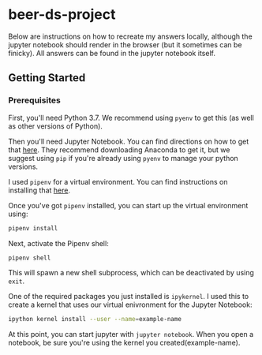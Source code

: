 # beer-ds-project

Below are instructions on how to recreate my answers locally, although the jupyter notebook should render in the browser (but it sometimes can be finicky).  All answers can be found in the jupyter notebook itself. 



## Getting Started

### Prerequisites

First, you'll need Python 3.7. We recommend using `pyenv` to get this (as well as other versions of Python).

Then you'll need Jupyter Notebook. You can find directions on how to get that [here](https://jupyter.org/install). They recommend downloading Anaconda to get it, but we suggest using `pip` if you're already using `pyenv` to manage your python versions.

I used `pipenv` for a virtual environment. You can find instructions on installing that [here](https://pipenv.readthedocs.io/en/latest/install/#installing-pipenv).

Once you've got `pipenv` installed, you can start up the virtual environment using:

```bash
pipenv install
```

Next, activate the Pipenv shell:

```bash
pipenv shell
```

This will spawn a new shell subprocess, which can be deactivated by using `exit`.

One of the required packages you just installed is `ipykernel`. I used this to create a kernel that uses our virtual enivronment for the Jupyter Notebook:

```bash
ipython kernel install --user --name=example-name
```

At this point, you can start jupyter with `jupyter notebook`. When you open a notebook, be sure you're using the kernel you created(example-name).
